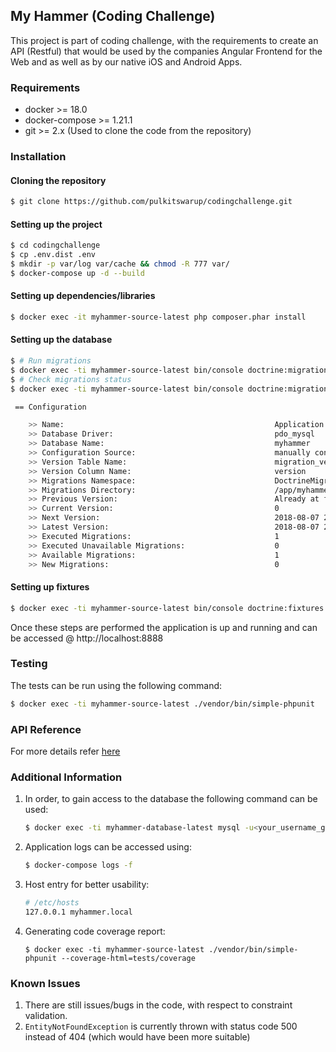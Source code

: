 ## My Hammer (Coding Challenge)

This project is part of coding challenge, with the requirements to create an API (Restful) that would be used by the companies Angular Frontend for the Web and as well as by our native iOS and Android Apps.

### Requirements
- docker >= 18.0
- docker-compose >= 1.21.1
- git >= 2.x (Used to clone the code from the repository)

### Installation
#### Cloning the repository
```bash
$ git clone https://github.com/pulkitswarup/codingchallenge.git
```

#### Setting up the project
```bash
$ cd codingchallenge
$ cp .env.dist .env
$ mkdir -p var/log var/cache && chmod -R 777 var/
$ docker-compose up -d --build
```

#### Setting up dependencies/libraries
```bash
$ docker exec -it myhammer-source-latest php composer.phar install
```

#### Setting up the database
```bash
$ # Run migrations
$ docker exec -ti myhammer-source-latest bin/console doctrine:migrations:migrate -n
$ # Check migrations status
$ docker exec -ti myhammer-source-latest bin/console doctrine:migrations:status

 == Configuration

    >> Name:                                               Application Migrations
    >> Database Driver:                                    pdo_mysql
    >> Database Name:                                      myhammer
    >> Configuration Source:                               manually configured
    >> Version Table Name:                                 migration_versions
    >> Version Column Name:                                version
    >> Migrations Namespace:                               DoctrineMigrations
    >> Migrations Directory:                               /app/myhammer/src/Migrations
    >> Previous Version:                                   Already at first version
    >> Current Version:                                    0
    >> Next Version:                                       2018-08-07 21:23:00 (20180807212300)
    >> Latest Version:                                     2018-08-07 21:23:00 (20180807212300)
    >> Executed Migrations:                                1
    >> Executed Unavailable Migrations:                    0
    >> Available Migrations:                               1
    >> New Migrations:                                     0
```

#### Setting up fixtures
```bash
$ docker exec -ti myhammer-source-latest bin/console doctrine:fixtures:load -n
```

Once these steps are performed the application is up and running and can be accessed @ http://localhost:8888

### Testing
The tests can be run using the following command:
```bash
$ docker exec -ti myhammer-source-latest ./vendor/bin/simple-phpunit
```
### API Reference
For more details refer [here](http://htmlpreview.github.io/?https://github.com/pulkitswarup/codingchallenge/blob/master/apidoc/doc.html?rnd=1)
### Additional Information
1. In order, to gain access to the database the following command can be used:
    ```bash
    $ docker exec -ti myhammer-database-latest mysql -u<your_username_goes_here> -p<your_password_goes_here>
    ```
2. Application logs can be accessed using:
    ```bash
    $ docker-compose logs -f
    ```
3. Host entry for better usability:
    ```bash
    # /etc/hosts
    127.0.0.1 myhammer.local
    ```
4. Generating code coverage report:
    ```
    $ docker exec -ti myhammer-source-latest ./vendor/bin/simple-phpunit --coverage-html=tests/coverage
    ```
### Known Issues
1. There are still issues/bugs in the code, with respect to constraint validation.
2. `EntityNotFoundException` is currently thrown with status code 500 instead of 404 (which would have been more suitable)
